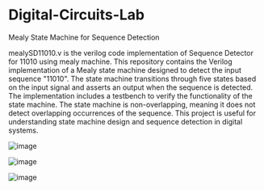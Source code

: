 # Digital-Circuits-Lab


Mealy State Machine for Sequence Detection

mealySD11010.v is the verilog code implementation of Sequence Detector for 11010 using mealy machine.
This repository contains the Verilog implementation of a Mealy state machine designed to detect the input sequence "11010". The state machine transitions through five states based on the input signal and asserts an output when the sequence is detected. The implementation includes a testbench to verify the functionality of the state machine. The state machine is non-overlapping, meaning it does not detect overlapping occurrences of the sequence. This project is useful for understanding state machine design and sequence detection in digital systems.

![image](https://github.com/user-attachments/assets/c23ce892-d22a-4884-809c-481f933b424e)

![image](https://github.com/user-attachments/assets/adabc328-37a7-432d-a001-ce9a3648542b)

![image](https://github.com/user-attachments/assets/2b31bd0c-6cee-49bf-a9af-ade32e6dd084)

